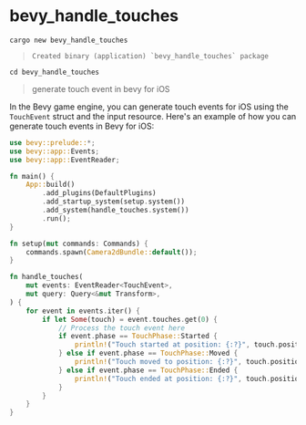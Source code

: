 # bevy_handle_touches

```
cargo new bevy_handle_touches
```
>     Created binary (application) `bevy_handle_touches` package

```
cd bevy_handle_touches
```


> generate touch event in bevy for iOS

In the Bevy game engine, you can generate touch events for iOS using the `TouchEvent` struct and the input resource. Here's an example of how you can generate touch events in Bevy for iOS:

```rust
use bevy::prelude::*;
use bevy::app::Events;
use bevy::app::EventReader;

fn main() {
    App::build()
        .add_plugins(DefaultPlugins)
        .add_startup_system(setup.system())
        .add_system(handle_touches.system())
        .run();
}

fn setup(mut commands: Commands) {
    commands.spawn(Camera2dBundle::default());
}

fn handle_touches(
    mut events: EventReader<TouchEvent>,
    mut query: Query<&mut Transform>,
) {
    for event in events.iter() {
        if let Some(touch) = event.touches.get(0) {
            // Process the touch event here
            if event.phase == TouchPhase::Started {
                println!("Touch started at position: {:?}", touch.position);
            } else if event.phase == TouchPhase::Moved {
                println!("Touch moved to position: {:?}", touch.position);
            } else if event.phase == TouchPhase::Ended {
                println!("Touch ended at position: {:?}", touch.position);
            }
        }
    }
}
```
